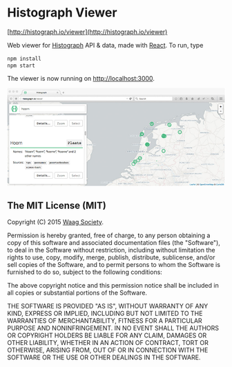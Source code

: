 # Histograph Viewer

[http://histograph.io/viewer](http://histograph.io/viewer)

Web viewer for [Histograph](http://histograph.io) API & data, made with [React](https://facebook.github.io/react/). To run, type

    npm install
    npm start

The viewer is now running on [http://localhost:3000](http://localhost:3000).

[![](images/screenshot.jpg)](viewer#search=hoorn)

## The MIT License (MIT)

Copyright (C) 2015 [Waag Society](http://waag.org).

Permission is hereby granted, free of charge, to any person obtaining a copy
of this software and associated documentation files (the "Software"), to deal
in the Software without restriction, including without limitation the rights
to use, copy, modify, merge, publish, distribute, sublicense, and/or sell
copies of the Software, and to permit persons to whom the Software is
furnished to do so, subject to the following conditions:

The above copyright notice and this permission notice shall be included in
all copies or substantial portions of the Software.

THE SOFTWARE IS PROVIDED "AS IS", WITHOUT WARRANTY OF ANY KIND, EXPRESS OR
IMPLIED, INCLUDING BUT NOT LIMITED TO THE WARRANTIES OF MERCHANTABILITY,
FITNESS FOR A PARTICULAR PURPOSE AND NONINFRINGEMENT. IN NO EVENT SHALL THE
AUTHORS OR COPYRIGHT HOLDERS BE LIABLE FOR ANY CLAIM, DAMAGES OR OTHER
LIABILITY, WHETHER IN AN ACTION OF CONTRACT, TORT OR OTHERWISE, ARISING FROM,
OUT OF OR IN CONNECTION WITH THE SOFTWARE OR THE USE OR OTHER DEALINGS IN
THE SOFTWARE.
